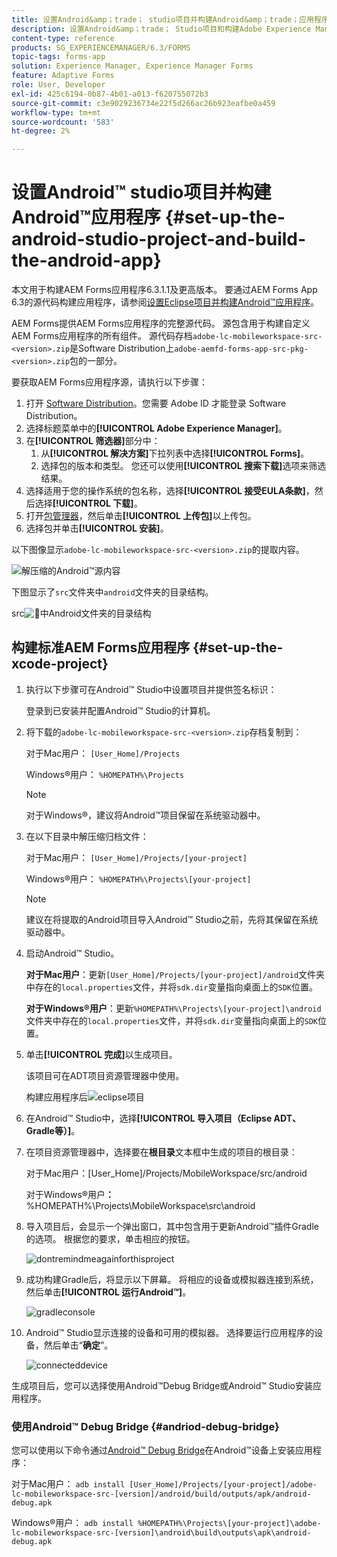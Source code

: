 ```yaml
---
title: 设置Android&amp；trade； studio项目并构建Android&amp；trade；应用程序
description: 设置Android&amp；trade； Studio项目和构建Adobe Experience Manager (AEM) Forms应用程序安装程序的步骤
content-type: reference
products: SG_EXPERIENCEMANAGER/6.3/FORMS
topic-tags: forms-app
solution: Experience Manager, Experience Manager Forms
feature: Adaptive Forms
role: User, Developer
exl-id: 425c6194-0b87-4b01-a013-f620755072b3
source-git-commit: c3e9029236734e22f5d266ac26b923eafbe0a459
workflow-type: tm+mt
source-wordcount: '583'
ht-degree: 2%

---
```


# 设置Android™ studio项目并构建Android™应用程序 {#set-up-the-android-studio-project-and-build-the-android-app}

本文用于构建AEM Forms应用程序6.3.1.1及更高版本。 要通过AEM Forms App 6.3的源代码构建应用程序，请参阅[设置Eclipse项目并构建Android™应用程序](/help/forms/using/setup-eclipse-project-build-installer.md)。

AEM Forms提供AEM Forms应用程序的完整源代码。 源包含用于构建自定义AEM Forms应用程序的所有组件。 源代码存档`adobe-lc-mobileworkspace-src-<version>.zip`是Software Distribution上`adobe-aemfd-forms-app-src-pkg-<version>.zip`包的一部分。

要获取AEM Forms应用程序源，请执行以下步骤：

1. 打开 [Software Distribution](https://experience.adobe.com/downloads)。您需要 Adobe ID 才能登录 Software Distribution。
1. 选择标题菜单中的&#x200B;**[!UICONTROL Adobe Experience Manager]**。
1. 在&#x200B;**[!UICONTROL 筛选器]**&#x200B;部分中：
   1. 从&#x200B;**[!UICONTROL 解决方案]**&#x200B;下拉列表中选择&#x200B;**[!UICONTROL Forms]**。
   2. 选择包的版本和类型。 您还可以使用&#x200B;**[!UICONTROL 搜索下载]**&#x200B;选项来筛选结果。
1. 选择适用于您的操作系统的包名称，选择&#x200B;**[!UICONTROL 接受EULA条款]**，然后选择&#x200B;**[!UICONTROL 下载]**。
1. 打开[包管理器](https://experienceleague.adobe.com/docs/experience-manager-65-lts/administering/contentmanagement/package-manager.html)，然后单击&#x200B;**[!UICONTROL 上传包]**&#x200B;以上传包。
1. 选择包并单击&#x200B;**[!UICONTROL 安装]**。

以下图像显示`adobe-lc-mobileworkspace-src-<version>.zip`的提取内容。

![解压缩的Android™源内容](assets/mws-content-1.png)

下图显示了`src`文件夹中`android`文件夹的目录结构。

src![&#128279;](assets/android-folder.png)中Android文件夹的目录结构

## 构建标准AEM Forms应用程序 {#set-up-the-xcode-project}

1. 执行以下步骤可在Android™ Studio中设置项目并提供签名标识：

   登录到已安装并配置Android™ Studio的计算机。

1. 将下载的`adobe-lc-mobileworkspace-src-<version>.zip`存档复制到：

   对于Mac用户&#x200B;**&#x200B;**： `[User_Home]/Projects`

   Windows®用户&#x200B;**&#x200B;**： `%HOMEPATH%\Projects`

   >[!NOTE]
   >
   >对于Windows®，建议将Android™项目保留在系统驱动器中。

1. 在以下目录中解压缩归档文件：

   对于Mac用户&#x200B;**&#x200B;**： `[User_Home]/Projects/[your-project]`

   Windows®用户&#x200B;**&#x200B;**： `%HOMEPATH%\Projects\[your-project]`

   >[!NOTE]
   >
   >建议在将提取的Android项目导入Android™ Studio之前，先将其保留在系统驱动器中。

1. 启动Android™ Studio。

   **对于Mac用户**：更新`[User_Home]/Projects/[your-project]/android`文件夹中存在的`local.properties`文件，并将`sdk.dir`变量指向桌面上的`SDK`位置。

   **对于Windows®用户**：更新`%HOMEPATH%\Projects\[your-project]\android`文件夹中存在的`local.properties`文件，并将`sdk.dir`变量指向桌面上的`SDK`位置。

1. 单击&#x200B;**[!UICONTROL 完成]**&#x200B;以生成项目。

   该项目可在ADT项目资源管理器中使用。

   构建应用程序后![eclipse项目](assets/eclipsebuildmws.png)

1. 在Android™ Studio中，选择&#x200B;**[!UICONTROL 导入项目（Eclipse ADT、Gradle等）]**。
1. 在项目资源管理器中，选择要在&#x200B;**根目录**&#x200B;文本框中生成的项目的根目录：

   对于Mac用户：**&#x200B;**&#x200B;[User_Home]/Projects/MobileWorkspace/src/android

   对于Windows®用户&#x200B;**：** %HOMEPATH%\Projects\MobileWorkspace\src\android

1. 导入项目后，会显示一个弹出窗口，其中包含用于更新Android™插件Gradle的选项。 根据您的要求，单击相应的按钮。

   ![dontremindmeagainforthisproject](assets/dontremindmeagainforthisproject.png)

1. 成功构建Gradle后，将显示以下屏幕。 将相应的设备或模拟器连接到系统，然后单击&#x200B;**[!UICONTROL 运行Android™]**。

   ![gradleconsole](assets/gradleconsole.png)

1. Android™ Studio显示连接的设备和可用的模拟器。 选择要运行应用程序的设备，然后单击“**确定**”。

   ![connecteddevice](assets/connecteddevice.png)

生成项目后，您可以选择使用Android™Debug Bridge或Android™ Studio安装应用程序。

### 使用Android™ Debug Bridge {#andriod-debug-bridge}

您可以使用以下命令通过[Android™ Debug Bridge](https://developer.android.com/tools/adb)在Android™设备上安装应用程序：

对于Mac用户&#x200B;**&#x200B;**： `adb install [User_Home]/Projects/[your-project]/adobe-lc-mobileworkspace-src-[version]/android/build/outputs/apk/android-debug.apk`

Windows®用户&#x200B;**&#x200B;**： `adb install %HOMEPATH%\Projects\[your-project]\adobe-lc-mobileworkspace-src-[version]\android\build\outputs\apk\android-debug.apk`
